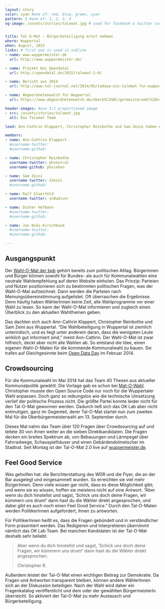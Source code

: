 ```yaml
---
layout: story
color: cyan #one of: red, blue, green, cyan
pattern: 2 #one of: 1, 2, 3, 4 
og-image: /assets/stories/talomat.jpg # used for facebook & twitter card


title: Tal-O-Mat – Bürgerbeteiligung ernst nehmen 
where: Wuppertal
when: August, 2015
links: # first one is used in subline
- name: www.wuppermeister.de
  url: http://www.wuppermeister.de/

- name: Projekt bei Opendatal
  url: http://opendatal.de/2015/talomat-2-0/

- name: Bericht aus 2014
  url: http://www.tal-journal.net/2014/05/tadaaa-ein-talomat-fur-wuppertal.html

- name: Abgeordnetenwatch für Wuppertal
  url: https://www.abgeordnetenwatch.de/oberb%C3%BCrgermeisterwahl%20nrw/profile?field_user_constituency_tid=19705

header-images: #use 3:2 proportioned image
- src: /assets/stories/talomat.jpg
  alt: Das Talomat Team

lead: Ann-Cathrin Klappert, Christopher Reinbothe und Sam Zeini haben einen Tal-O-Maten gebaut. Der informiert die Bevölkerung zu Wuppertaler Wahlen. Eine Geschichte über Crowdsourcing, Flyerfragen und ein kleines Team, das die Bürgerbeteiligung sehr ernst nimmt.

members:
- name: Ann-Cathrin Klappert
  #username-twitter: 
  #username-github: 

- name: Christopher Reinbothe
  username-twitter: phneutral
  username-github: phsieben

- name: Sam Zeini
  username-twitter: SZeini
  #username-github: 

- name: Ralf Gloerfeld
  username-twitter: sn0wdiver

- name: Dieter Hofmann
  #username-twitter:
  #username-github: 

- name: Jan Niko Kirschbaum
  #username-twitter: 
  #username-github: 

---
```


## Ausgangspunkt

Der [Wahl-O-Mat der bpb](http://www.bpb.de/politik/wahlen/wahl-o-mat/) gehört bereits zum politischen Alltag. Bürgerinnen und Bürger können sowohl für Bundes- als auch für Kommunalwahlen eine neutrale Wahlempfehlung auf deren Website einholen. Das Prinzip: Parteien und Nutzer positionieren sich zu bestimmten politischen Fragen, was der Wahl-O-Mat aufzeichnet. Dann werden die Parteien nach Meinungsübereinstimmung aufgelistet. Oft überraschen die Ergebnisse. Denn häufig haben WählerInnen keine Zeit, alle Wahlprogramme vor einer Wahl zu lesen. So kann der Wahl-O-Mat informieren und zugleich einen Überblick zu den aktuellen Wahlthemen geben.

Das dachten sich auch Ann-Cathrin Klappert, Christopher Reinbothe und Sam Zeini aus Wuppertal. “Die Wahlbeteiligung in Wuppertal ist ziemlich unterirdisch, und es liegt unter anderem daran, dass die wenigsten Leute wirklich gut informiert sind,” meint Ann-Cathrin. Der Wahl-O-Mat ist zwar hilfreich, deckt aber nicht alle Wahlen ab. So entstand die Idee, einen eigenen Wahl-O-Maten für die kommende Kommunalwahl zu bauen. Sie trafen auf Gleichgesinnte beim [Open Data Day](http://de.opendataday.org/) im Februar 2014.

## Crowdsourcing

Für die Kommunalwahl im Mai 2014 hat das Team 40 Thesen aus aktueller Kommunalpolitik gewählt. Die Vorlage gab es schon bei [Mat-O-Wahl](http://www.medienvilla.com/index.php?id=125). Christopher musste den Open Source Code nur noch für die Wuppertaler Wahl anpassen. Doch ganz so reibungslos wie die technische Umsetzung verlief der politische Prozess nicht. Die größte Partei konnte leider nicht für den Tal-O-Mat gewonnen werden. Dadurch ließ sich das OK Lab aber nicht entmutigen, ganz im Gegenteil, derer Tal-O-Mat startet nun zum zweiten Mal für die Oberbürgermeisterwahl am 13. September durch. 

Dieses Mal nahm das Team über 120 Fragen über Crowdsourcing auf und leitete 30 von ihnen weiter an die sieben Direktkandidaten. Die Fragen decken ein breites Spektrum ab, von Bebauungen und Lärmpegel über Fahrradwege, Schauspielhäuser und einen Gebärdendolmetscher im Stadtrat. Seit Montag ist der Tal-O-Mat 2.0 live auf [wuppermeister.de](http://www.wuppermeister.de/).

## Feel Good Service

Was geholfen hat: die Berichterstattung des WDR und die Flyer, die an der Bar ausgelegt und eingesammelt wurden. So erreichten sie viel mehr BürgerInnen. Denn viele wissen gar nicht, dass es diese Möglichkeit gibt; und wenn sie es wissen, hoffen sie meistens nicht auf eine Antwort. “Aber wenn du dich hinstellst und sagst, ‘Schick uns doch deine Fragen, wir kümmern uns drum!’ dann hast du die Wähler direkt angesprochen, und dabei gibt es auch noch einen Feel Good Service.” Durch den Tal-O-Maten werden PolitikerInnen aufgefordert, ihnen zu antworten.

Für PolitikerInnen heißt es, dass die Fragen gebündelt und in verständlicher Form präsentiert werden. Das Redigieren und Interpretieren übernimmt nämlich das OK Lab Team. Bei manchen Kandidaten ist der Tal-O-Mat deshalb sehr beliebt.

<blockquote>
  <p>Aber wenn du dich hinstellst und sagst, ‘Schick uns doch deine Fragen, wir kümmern uns drum!’ dann hast du die Wähler direkt angesprochen.</p>
  <footer>Christopher R.</footer>
</blockquote>

Außerdem leistet der Tal-O-Mat einen wichtigen Beitrag zur Demokratie. Da Fragen und Antworten transparent bleiben, können andere WählerInnen sich an der Diskussion beteiligen. Nach der Wahl wird daher ein Fragenkatalog veröffentlicht und dem oder der gewählten BürgermeisterIn überreicht. So aktiviert der Tal-O-Mat zu mehr Austausch und Bürgerbeteiligung.